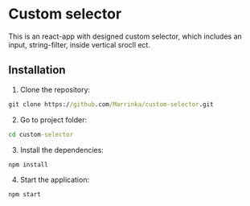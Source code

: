 # Custom selector
This is an react-app with designed custom selector, which includes an input, string-filter, inside vertical srocll ect.

## Installation
1. Clone the repository:

```cmd
git clone https://github.com/Marrinka/custom-selector.git
```

2. Go to project folder:

```cmd
cd custom-selector
```

3. Install the dependencies:

```cmd
npm install
```

4. Start the application:

```cmd
npm start
```
